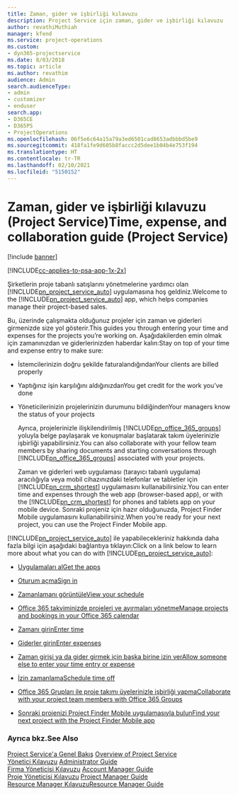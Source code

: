 ```yaml
---
title: Zaman, gider ve işbirliği kılavuzu
description: Project Service için zaman, gider ve işbirliği kılavuzu
author: revathiMuthiah
manager: kfend
ms.service: project-operations
ms.custom:
- dyn365-projectservice
ms.date: 8/03/2018
ms.topic: article
ms.author: revathim
audience: Admin
search.audienceType:
- admin
- customizer
- enduser
search.app:
- D365CE
- D365PS
- ProjectOperations
ms.openlocfilehash: 06f5e6c64a15a79a3ed6501cad8653adbbbd5be9
ms.sourcegitcommit: 418fa1fe9d605b8faccc2d5dee1b04b4e753f194
ms.translationtype: HT
ms.contentlocale: tr-TR
ms.lasthandoff: 02/10/2021
ms.locfileid: "5150152"
---
```

# <a name="time-expense-and-collaboration-guide-project-service"></a><span data-ttu-id="84fc4-103">Zaman, gider ve işbirliği kılavuzu (Project Service)</span><span class="sxs-lookup"><span data-stu-id="84fc4-103">Time, expense, and collaboration guide (Project Service)</span></span>

[!include [banner](../includes/psa-now-project-operations.md)]

[!INCLUDE[cc-applies-to-psa-app-1x-2x](../includes/cc-applies-to-psa-app-1x-2x.md)]

<span data-ttu-id="84fc4-104">Şirketlerin proje tabanlı satışlarını yönetmelerine yardımcı olan [!INCLUDE[pn_project_service_auto](../includes/pn-project-service-auto.md)] uygulamasına hoş geldiniz.</span><span class="sxs-lookup"><span data-stu-id="84fc4-104">Welcome to the [!INCLUDE[pn_project_service_auto](../includes/pn-project-service-auto.md)] app, which helps companies manage their project-based sales.</span></span> 
  
 <span data-ttu-id="84fc4-105">Bu, üzerinde çalışmakta olduğunuz projeler için zaman ve giderleri girmenizde size yol gösterir.</span><span class="sxs-lookup"><span data-stu-id="84fc4-105">This guides you through entering your time and expenses for the projects you’re working on.</span></span> <span data-ttu-id="84fc4-106">Aşağıdakilerden emin olmak için zamanınızdan ve giderlerinizden haberdar kalın:</span><span class="sxs-lookup"><span data-stu-id="84fc4-106">Stay on top of your time and expense entry to make sure:</span></span>  
  
- <span data-ttu-id="84fc4-107">İstemcilerinizin doğru şekilde faturalandığından</span><span class="sxs-lookup"><span data-stu-id="84fc4-107">Your clients are billed properly</span></span>  
  
- <span data-ttu-id="84fc4-108">Yaptığınız işin karşılığını aldığınızdan</span><span class="sxs-lookup"><span data-stu-id="84fc4-108">You get credit for the work you’ve done</span></span>  
  
- <span data-ttu-id="84fc4-109">Yöneticilerinizin projelerinizin durumunu bildiğinden</span><span class="sxs-lookup"><span data-stu-id="84fc4-109">Your managers know the status of your projects</span></span>  
  
  <span data-ttu-id="84fc4-110">Ayrıca, projelerinizle ilişkilendirilmiş [!INCLUDE[pn_office_365_groups](../includes/pn-office-365-groups.md)] yoluyla belge paylaşarak ve konuşmalar başlatarak takım üyelerinizle işbirliği yapabilirsiniz.</span><span class="sxs-lookup"><span data-stu-id="84fc4-110">You can also collaborate with your fellow team members by sharing documents and starting conversations through [!INCLUDE[pn_office_365_groups](../includes/pn-office-365-groups.md)] associated with your projects.</span></span>  
  
  <span data-ttu-id="84fc4-111">Zaman ve giderleri web uygulaması (tarayıcı tabanlı uygulama) aracılığıyla veya mobil cihazınızdaki telefonlar ve tabletler için [!INCLUDE[pn_crm_shortest](../includes/pn-crm-shortest.md)] uygulamasını kullanabilirsiniz.</span><span class="sxs-lookup"><span data-stu-id="84fc4-111">You can enter time and expenses through the web app (browser-based app), or with the [!INCLUDE[pn_crm_shortest](../includes/pn-crm-shortest.md)] for phones and tablets app on your mobile device.</span></span> <span data-ttu-id="84fc4-112">Sonraki projeniz için hazır olduğunuzda, Project Finder Mobile uygulamasını kullanabilirsiniz.</span><span class="sxs-lookup"><span data-stu-id="84fc4-112">When you’re ready for your next project, you can use the Project Finder Mobile app.</span></span>  
  
<span data-ttu-id="84fc4-113">[!INCLUDE[pn_project_service_auto](../includes/pn-project-service-auto.md)] ile yapabilecekleriniz hakkında daha fazla bilgi için aşağıdaki bağlantıya tıklayın:</span><span class="sxs-lookup"><span data-stu-id="84fc4-113">Click on a link below to learn more about what you can do with [!INCLUDE[pn_project_service_auto](../includes/pn-project-service-auto.md)]:</span></span>  
  
-   [<span data-ttu-id="84fc4-114">Uygulamaları al</span><span class="sxs-lookup"><span data-stu-id="84fc4-114">Get the apps</span></span>](../psa/get-apps.md)  
  
-   [<span data-ttu-id="84fc4-115">Oturum açma</span><span class="sxs-lookup"><span data-stu-id="84fc4-115">Sign in</span></span>](../psa/sign-in.md)  
  
-   [<span data-ttu-id="84fc4-116">Zamanlamanı görüntüle</span><span class="sxs-lookup"><span data-stu-id="84fc4-116">View your schedule</span></span>](../psa/view-schedule.md)  
  
-   [<span data-ttu-id="84fc4-117">Office 365 takviminizde projeleri ve ayırmaları yönetme</span><span class="sxs-lookup"><span data-stu-id="84fc4-117">Manage projects and bookings in your Office 365 calendar</span></span>](../psa/manage-project-bookings-office-365-calendar.md)  
  
-   [<span data-ttu-id="84fc4-118">Zamanı girin</span><span class="sxs-lookup"><span data-stu-id="84fc4-118">Enter time</span></span>](../psa/enter-time.md)  
  
-   [<span data-ttu-id="84fc4-119">Giderler girin</span><span class="sxs-lookup"><span data-stu-id="84fc4-119">Enter expenses</span></span>](../psa/enter-expenses.md)  
  
-   [<span data-ttu-id="84fc4-120">Zaman girişi ya da gider girmek için başka birine izin ver</span><span class="sxs-lookup"><span data-stu-id="84fc4-120">Allow someone else to enter your time entry or expense</span></span>](../psa/allow-someone-else-enter-time-entry-expense.md)  
  
-   [<span data-ttu-id="84fc4-121">İzin zamanlama</span><span class="sxs-lookup"><span data-stu-id="84fc4-121">Schedule time off</span></span>](../psa/schedule-time-off.md)  
  
-   [<span data-ttu-id="84fc4-122">Office 365 Grupları ile proje takımı üyelerinizle işbirliği yapma</span><span class="sxs-lookup"><span data-stu-id="84fc4-122">Collaborate with your project team members with Office 365 Groups</span></span>](../psa/collaborate-project-team-members-office-365-groups.md)  
  
-   [<span data-ttu-id="84fc4-123">Sonraki projenizi Project Finder Mobile uygulamasıyla bulun</span><span class="sxs-lookup"><span data-stu-id="84fc4-123">Find your next project with the Project Finder Mobile app</span></span>](../psa/find-next-project-finder-mobile-app.md)  
  
### <a name="see-also"></a><span data-ttu-id="84fc4-124">Ayrıca bkz.</span><span class="sxs-lookup"><span data-stu-id="84fc4-124">See Also</span></span>  
 <span data-ttu-id="84fc4-125">[Project Service'a Genel Bakış](../psa/overview.md) </span><span class="sxs-lookup"><span data-stu-id="84fc4-125">[Overview of Project Service](../psa/overview.md) </span></span>  
 <span data-ttu-id="84fc4-126">[Yönetici Kılavuzu](../psa/admin-guide.md) </span><span class="sxs-lookup"><span data-stu-id="84fc4-126">[Administrator Guide](../psa/admin-guide.md) </span></span>  
 <span data-ttu-id="84fc4-127">[Firma Yöneticisi Kılavuzu](../psa/account-manager-guide.md) </span><span class="sxs-lookup"><span data-stu-id="84fc4-127">[Account Manager Guide](../psa/account-manager-guide.md) </span></span>  
 <span data-ttu-id="84fc4-128">[Proje Yöneticisi Kılavuzu](../psa/project-manager-guide.md) </span><span class="sxs-lookup"><span data-stu-id="84fc4-128">[Project Manager Guide](../psa/project-manager-guide.md) </span></span>  
 [<span data-ttu-id="84fc4-129">Resource Manager Kılavuzu</span><span class="sxs-lookup"><span data-stu-id="84fc4-129">Resource Manager Guide</span></span>](../psa/resource-manager-guide.md)   
